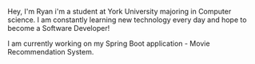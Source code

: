
Hey, I'm Ryan i'm a student at York University majoring in Computer science. I am constantly learning new technology every day and hope to become a Software Developer!

I am currently working on my Spring Boot application - Movie Recommendation System.

